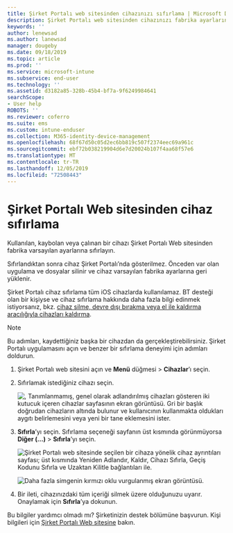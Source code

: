 ```yaml
---
title: Şirket Portalı web sitesinden cihazınızı sıfırlama | Microsoft Docs
description: Şirket Portalı web sitesinden cihazınızı fabrika ayarlarına sıfırlamayı öğrenin.
keywords: ''
author: lenewsad
ms.author: lanewsad
manager: dougeby
ms.date: 09/18/2019
ms.topic: article
ms.prod: ''
ms.service: microsoft-intune
ms.subservice: end-user
ms.technology: ''
ms.assetid: d3182a85-328b-45b4-bf7a-9f6249984641
searchScope:
- User help
ROBOTS: ''
ms.reviewer: coferro
ms.suite: ems
ms.custom: intune-enduser
ms.collection: M365-identity-device-management
ms.openlocfilehash: 68f67d50c05d2ec6bb819c507f2374eec69a961c
ms.sourcegitcommit: ebf72b038219904d6e7d20024b107f4aa68f57e6
ms.translationtype: MT
ms.contentlocale: tr-TR
ms.lasthandoff: 12/05/2019
ms.locfileid: "72508443"
---
```

# <a name="reset-device-from-company-portal-website"></a>Şirket Portalı Web sitesinden cihaz sıfırlama

Kullanılan, kaybolan veya çalınan bir cihazı Şirket Portalı Web sitesinden fabrika varsayılan ayarlarına sıfırlayın.  

Sıfırlandıktan sonra cihaz Şirket Portalı’nda gösterilmez. Önceden var olan uygulama ve dosyalar silinir ve cihaz varsayılan fabrika ayarlarına geri yüklenir. 

Şirket Portalı cihaz sıfırlama tüm iOS cihazlarda kullanılamaz. BT desteği olan bir kişiyse ve cihaz sıfırlama hakkında daha fazla bilgi edinmek istiyorsanız, bkz. [cihaz silme, devre dışı bırakma veya el ile kaldırma aracılığıyla cihazları kaldırma](https://docs.microsoft.com/intune/devices-wipe).  

> [!Note]
> Bu adımları, kaydettiğiniz başka bir cihazdan da gerçekleştirebilirsiniz. Şirket Portalı uygulamasını açın ve benzer bir sıfırlama deneyimi için adımları doldurun. 

1. Şirket Portalı web sitesini açın ve __Menü__ düğmesi > __Cihazlar__’ı seçin.  

2. Sıfırlamak istediğiniz cihazı seçin.

    ![, Tanımlanmamış, genel olarak adlandırılmış cihazları gösteren iki kutucuk içeren cihazlar sayfasının ekran görüntüsü. Gri bir başlık doğrudan cihazların altında bulunur ve kullanıcının kullanmakta oldukları aygıtı belirlemesini veya yeni bir tane eklemesini ister.](./media/rename-reset-device-step2-1808.png)  

3. **Sıfırla**’yı seçin. Sıfırlama seçeneği sayfanın üst kısmında görünmüyorsa **Diğer (...)**  > **Sıfırla**’yı seçin.  

     ![Şirket Portalı web sitesinde seçilen bir cihaza yönelik cihaz ayrıntıları sayfası; üst kısmında Yeniden Adlandır, Kaldır, Cihazı Sıfırla, Geçiş Kodunu Sıfırla ve Uzaktan Kilitle bağlantıları ile. ](./media/rename-reset-device-1808.png)  

    ![Daha fazla simgenin kırmızı oklu vurgulanmış ekran görüntüsü.](./media/rename-reset-device-step3-more-1808.png)  

4. Bir ileti, cihazınızdaki tüm içeriği silmek üzere olduğunuzu uyarır. Onaylamak için **Sıfırla**’ya dokunun.  

Bu bilgiler yardımcı olmadı mı? Şirketinizin destek bölümüne başvurun. Kişi bilgileri için [Şirket Portalı Web sitesine](https://go.microsoft.com/fwlink/?linkid=2010980) bakın.
